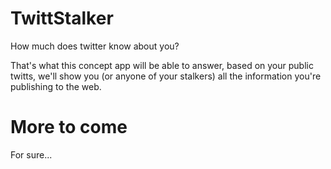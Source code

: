 
# TwittStalker

How much does twitter know about you?

That's what this concept app will be able to answer, based on your public twitts, we'll show you (or anyone of your stalkers) all the information you're publishing to the web.

# More to come

For sure...
